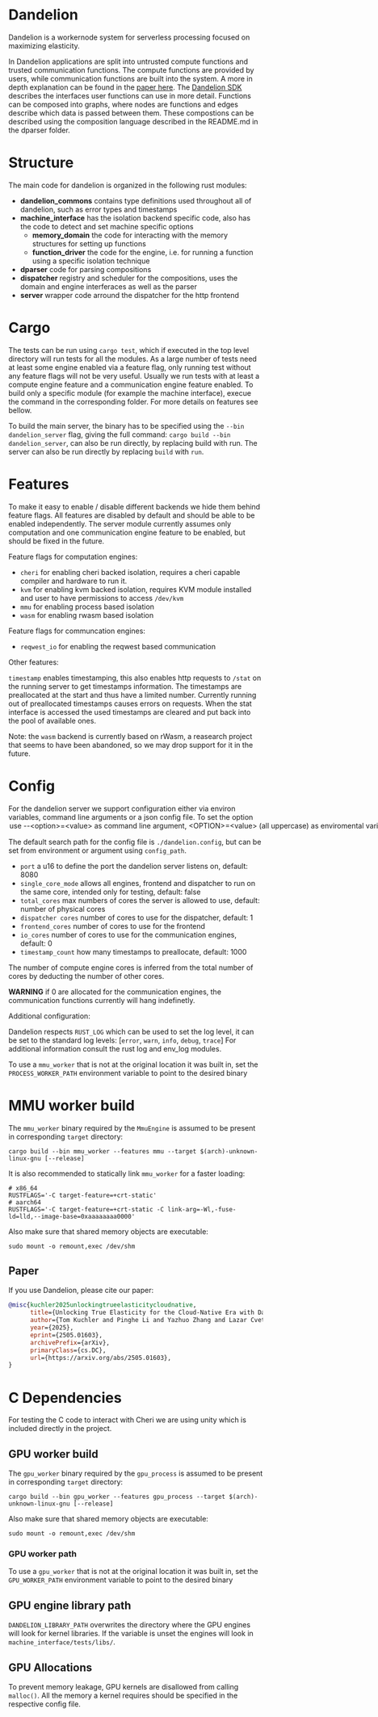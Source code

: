 # Dandelion

Dandelion is a workernode system for serverless processing focused on maximizing elasticity.

In Dandelion applications are split into untrusted compute functions and trusted communication functions.
The compute functions are provided by users, while communication functions are built into the system.
A more in depth explanation can be found in the [paper here](https://arxiv.org/abs/2505.01603).
The [Dandelion SDK](https://github.com/eth-easl/dandelionSDK) describes the interfaces user functions can use in more detail.
Functions can be composed into graphs, where nodes are functions and edges describe which data is passed between them.
These compostions can be described using the composition language described in the README.md in the dparser folder.

# Structure

The main code for dandelion is organized in the following rust modules:
- **dandelion_commons** contains type definitions used throughout all of dandelion, such as error types and timestamps
- **machine_interface** has the isolation backend specific code, also has the code to detect and set machine specific options
  - **memory_domain** the code for interacting with the memory structures for setting up functions
  - **function_driver** the code for the engine, i.e. for running a function using a specific isolation technique
- **dparser** code for parsing compositions
- **dispatcher** registry and scheduler for the compositions, uses the domain and engine interferaces as well as the parser 
- **server** wrapper code arround the dispatcher for the http frontend

# Cargo 

The tests can be run using `cargo test`, which if executed in the top level directory will run tests for all the modules.
As a large number of tests need at least some engine enabled via a feature flag, only running test without any feature flags will not be very useful.
Usually we run tests with at least a compute engine feature and a communication engine feature enabled.
To build only a specific module (for example the machine interface), execue the command in the corresponding folder.
For more details on features see bellow.

To build the main server, the binary has to be specified using the `--bin dandelion_server` flag, giving the full command:
`cargo build --bin dandelion_server`, can also be run directly, by replacing build with run.
The server can also be run directly by replacing `build` with `run`.

# Features

To make it easy to enable / disable different backends we hide them behind feature flags.
All features are disabled by default and should be able to be enabled independently.
The server module currently assumes only computation and one communication engine feature to be enabled, but should be fixed in the future.

Feature flags for computation engines:
- `cheri` for enabling cheri backed isolation, requires a cheri capable compiler and hardware to run it.
- `kvm` for enabling kvm backed isolation, requires KVM module installed and user to have permissions to access `/dev/kvm`
- `mmu` for enabling process based isolation
- `wasm` for enabling rwasm based isolation

Feature flags for communcation engines:
- `reqwest_io` for enabling the reqwest based communication

Other features:

`timestamp` enables timestamping, this also enables http requests to `/stat` on the running server to get timestamps information. The timestamps are preallocated at the start and thus have a limited number. Currently running out of preallocated timestamps causes errors on requests. When the stat interface is accessed the used timestamps are cleared and put back into the pool of available ones.

Note: the `wasm` backend is currently based on rWasm, a reasearch project that seems to have been abandoned, so we may drop support for it in the future.

# Config

For the dandelion server we support configuration either via environ variables, command line arguments or a json config file.
To set the option <option> use `--<option>=<value>` as command line argument, `<OPTION>=<value>` (all uppercase) as enviromental variable or set `<option>:<value>` in the json.

The default search path for the config file is `./dandelion.config`, but can be set from environment or argument using `config_path`.

- `port` a u16 to define the port the dandelion server listens on, default: 8080
- `single_core_mode` allows all engines, frontend and dispatcher to run on the same core, intended only for testing, default: false
- `total_cores` max numbers of cores the server is allowed to use, default: number of physical cores
- `dispatcher cores` number of cores to use for the dispatcher, default: 1
- `frontend_cores` number of cores to use for the frontend
- `io_cores` number of cores to use for the communication engines, default: 0
- `timestamp_count` how many timestamps to preallocate, default: 1000

The number of compute engine cores is inferred from the total number of cores by deducting the number of other cores.

**WARNING** if 0 are allocated for the communication engines, the communication functions currently will hang indefinetly.

Additional configuration:

Dandelion respects `RUST_LOG` which can be used to set the log level, it can be set to the standard log levels: [`error`, `warn`, `info`, `debug`, `trace`]
For additional information consult the rust log and env_log modules. 

To use a `mmu_worker` that is not at the original location it was built in, set the `PROCESS_WORKER_PATH` environment variable to point to the desired binary

# MMU worker build

The `mmu_worker` binary required by the `MmuEngine` is assumed to be present in corresponding `target` directory:
```
cargo build --bin mmu_worker --features mmu --target $(arch)-unknown-linux-gnu [--release]
```
It is also recommended to statically link `mmu_worker` for a faster loading:
```
# x86_64
RUSTFLAGS='-C target-feature=+crt-static'
# aarch64
RUSTFLAGS='-C target-feature=+crt-static -C link-arg=-Wl,-fuse-ld=lld,--image-base=0xaaaaaaaa0000'
```
Also make sure that shared memory objects are executable:
```
sudo mount -o remount,exec /dev/shm
```

## Paper
If you use Dandelion, please cite our paper:
```bibtex
@misc{kuchler2025unlockingtrueelasticitycloudnative,
      title={Unlocking True Elasticity for the Cloud-Native Era with Dandelion}, 
      author={Tom Kuchler and Pinghe Li and Yazhuo Zhang and Lazar Cvetković and Boris Goranov and Tobias Stocker and Leon Thomm and Simone Kalbermatter and Tim Notter and Andrea Lattuada and Ana Klimovic},
      year={2025},
      eprint={2505.01603},
      archivePrefix={arXiv},
      primaryClass={cs.DC},
      url={https://arxiv.org/abs/2505.01603}, 
}
```

# C Dependencies

For testing the C code to interact with Cheri we are using unity which is included directly in the project.

## GPU worker build

The `gpu_worker` binary required by the `gpu_process` is assumed to be present in corresponding `target` directory:
```
cargo build --bin gpu_worker --features gpu_process --target $(arch)-unknown-linux-gnu [--release]
```

Also make sure that shared memory objects are executable:
```
sudo mount -o remount,exec /dev/shm
```

### GPU worker path

To use a `gpu_worker` that is not at the original location it was built in, set the `GPU_WORKER_PATH` environment variable to point to the desired binary

## GPU engine library path
`DANDELION_LIBRARY_PATH` overwrites the directory where the GPU engines will look for kernel libraries. If the variable is unset the engines will look in `machine_interface/tests/libs/`.

## GPU Allocations
To prevent memory leakage, GPU kernels are disallowed from calling `malloc()`. All the memory a kernel requires should be specified in the respective config file.
